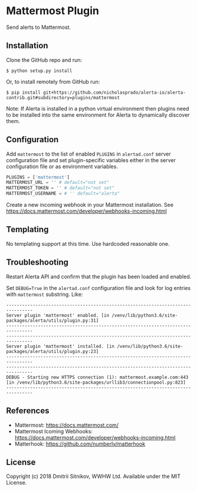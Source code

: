 Mattermost Plugin
===============

Send alerts to Mattermost.

Installation
------------

Clone the GitHub repo and run:

    $ python setup.py install

Or, to install remotely from GitHub run:

    $ pip install git+https://github.com/nicholasprado/alerta-io/alerta-contrib.git#subdirectory=plugins/mattermost

Note: If Alerta is installed in a python virtual environment then plugins
need to be installed into the same environment for Alerta to dynamically
discover them.

Configuration
-------------

Add `mattermost` to the list of enabled `PLUGINS` in `alertad.conf` server
configuration file and set plugin-specific variables either in the
server configuration file or as environment variables.

```python
PLUGINS = ['mattermost']
MATTERMOST_URL = '' # default="not set"
MATTERMOST_TOKEN = '' # default="not set"
MATTERMOST_USERNAME = # '' default="alerta"
```

Create a new incoming webhook in your Mattermost installation.
See https://docs.mattermost.com/developer/webhooks-incoming.html

Templating
----------

No templating support at this time. Use hardcoded reasonable one.

Troubleshooting
---------------

Restart Alerta API and confirm that the plugin has been loaded and enabled.

Set `DEBUG=True` in the `alertad.conf` configuration file and look for log
entries with `mattermost` substring. Like:

```
--------------------------------------------------------------------------------
Server plugin 'mattermost' enabled. [in /venv/lib/python3.6/site-packages/alerta/utils/plugin.py:31]
--------------------------------------------------------------------------------
--------------------------------------------------------------------------------
Server plugin 'mattermost' installed. [in /venv/lib/python3.6/site-packages/alerta/utils/plugin.py:23]
--------------------------------------------------------------------------------
--------------------------------------------------------------------------------
DEBUG - Starting new HTTPS connection (1): mattermost.example.com:443 [in /venv/lib/python3.6/site-packages/urllib3/connectionpool.py:823]
--------------------------------------------------------------------------------
```

References
----------

  * Mattermost: https://docs.mattermost.com/
  * Mattermost Icoming Webhooks: https://docs.mattermost.com/developer/webhooks-incoming.html
  * Matterhook: https://github.com/numberly/matterhook

License
-------

Copyright (c) 2018 Dmitrii Sitnikov, WWHW Ltd. Available under the MIT License.
